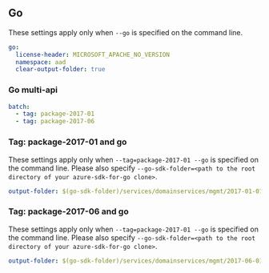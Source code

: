 ## Go

These settings apply only when `--go` is specified on the command line.

``` yaml $(go)
go:
  license-header: MICROSOFT_APACHE_NO_VERSION
  namespace: aad
  clear-output-folder: true
```

### Go multi-api

``` yaml $(go) && $(multiapi)
batch:
  - tag: package-2017-01
  - tag: package-2017-06
```

### Tag: package-2017-01 and go

These settings apply only when `--tag=package-2017-01 --go` is specified on the command line.
Please also specify `--go-sdk-folder=<path to the root directory of your azure-sdk-for-go clone>`.

``` yaml $(tag) == 'package-2017-01' && $(go)
output-folder: $(go-sdk-folder)/services/domainservices/mgmt/2017-01-01/$(namespace)
```

### Tag: package-2017-06 and go

These settings apply only when `--tag=package-2017-01 --go` is specified on the command line.
Please also specify `--go-sdk-folder=<path to the root directory of your azure-sdk-for-go clone>`.

``` yaml $(tag) == 'package-2017-06' && $(go)
output-folder: $(go-sdk-folder)/services/domainservices/mgmt/2017-06-01/$(namespace)
```